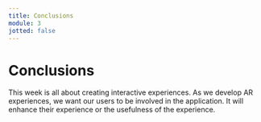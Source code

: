 ```yaml
---
title: Conclusions
module: 3
jotted: false
---
```


# Conclusions

This week is all about creating interactive experiences.  As we develop AR experiences, we want our users to be involved in the application. It will enhance their experience or the usefulness of the experience.